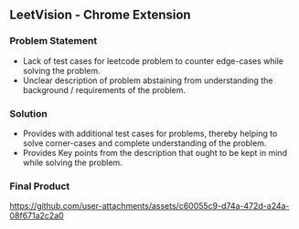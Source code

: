 ## LeetVision - Chrome Extension

### Problem Statement
- Lack of test cases for leetcode problem to counter edge-cases while solving the problem.
- Unclear description of problem abstaining from understanding the background / requirements of the problem.

### Solution
- Provides with additional test cases for problems, thereby helping to solve corner-cases and complete understanding of the problem.
- Provides Key points from the description that ought to be kept in mind while solving the problem.

### Final Product

https://github.com/user-attachments/assets/c60055c9-d74a-472d-a24a-08f671a2c2a0

